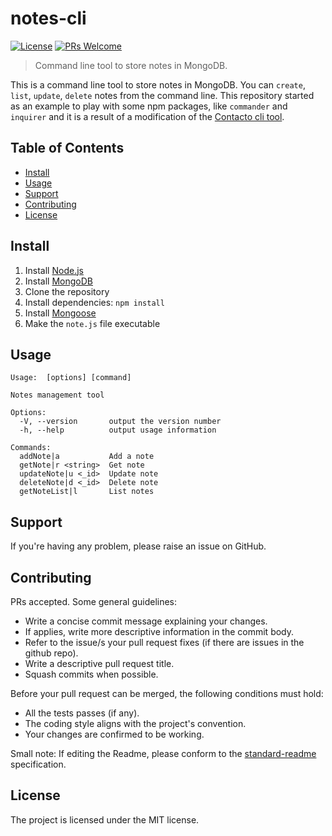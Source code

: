 # notes-cli

[![License](https://img.shields.io/badge/license-MIT-green.svg)](https://opensource.org/licenses/MIT)
[![PRs Welcome](https://img.shields.io/badge/PRs-welcome-brightgreen.svg?style=flat-square)](http://makeapullrequest.com)

> Command line tool to store notes in MongoDB.

This is a command line tool to store notes in MongoDB. You can `create`, `list`, `update`, `delete` notes from the command line. This repository started as an example to play with some npm packages, like `commander` and `inquirer` and it is a result of a modification of the [Contacto cli tool](https://github.com/rowlandekemezie/contacto).


## Table of Contents

- [Install](#install)
- [Usage](#usage)
- [Support](#support)
- [Contributing](#contributing)
- [License](#license)

## Install
1. Install [Node.js](https://nodejs.org/en/)
2. Install [MongoDB](https://www.mongodb.org/downloads/)
3. Clone the repository
4. Install dependencies: `npm install`
3. Install [Mongoose](http://mongoosejs.com/)
4. Make the `note.js` file executable

## Usage
```
Usage:  [options] [command]

Notes management tool

Options:
  -V, --version       output the version number
  -h, --help          output usage information

Commands:
  addNote|a           Add a note
  getNote|r <string>  Get note
  updateNote|u <_id>  Update note
  deleteNote|d <_id>  Delete note
  getNoteList|l       List notes

```

## Support
If you're having any problem, please raise an issue on GitHub.

## Contributing
PRs accepted. Some general guidelines:

- Write a concise commit message explaining your changes.
- If applies, write more descriptive information in the commit body.
- Refer to the issue/s your pull request fixes (if there are issues in the github repo).
- Write a descriptive pull request title.
- Squash commits when possible.

Before your pull request can be merged, the following conditions must hold:

- All the tests passes (if any).
- The coding style aligns with the project's convention.
- Your changes are confirmed to be working.

Small note: If editing the Readme, please conform to the [standard-readme](https://github.com/RichardLitt/standard-readme) specification.

## License
The project is licensed under the MIT license.

